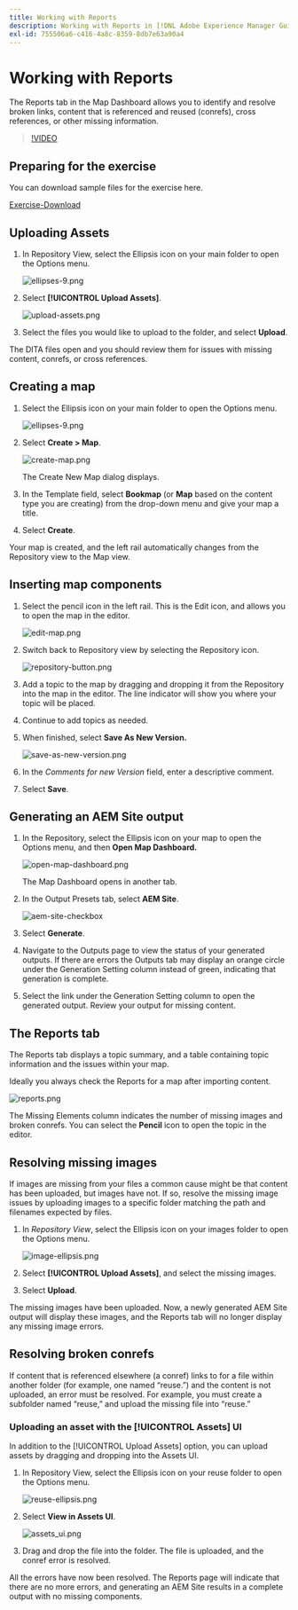 ```yaml
---
title: Working with Reports
description: Working with Reports in [!DNL Adobe Experience Manager Guides]
exl-id: 755506a6-c416-4a8c-8359-8db7e63a90a4
---
```

# Working with Reports

The Reports tab in the Map Dashboard allows you to identify and resolve broken links, content that is referenced and reused (conrefs), cross references, or other missing information. 

>[!VIDEO](https://video.tv.adobe.com/v/339039)

## Preparing for the exercise

You can download sample files for the exercise here.

[Exercise-Download](assets/exercises/working-with-reports.zip)

## Uploading Assets

1. In Repository View, select the Ellipsis icon on your main folder to open the Options menu.

    ![ellipses-9.png](images/ellipses-9.png)
 
2. Select **[!UICONTROL Upload Assets]**.

    ![upload-assets.png](images/upload-assets.png)
 
3. Select the files you would like to upload to the folder, and select **Upload**.
    
The DITA files open and you should review them for issues with missing content, conrefs, or cross references.

## Creating a map

1. Select the Ellipsis icon on your main folder to open the Options menu.

    ![ellipses-9.png](images/ellipses-9.png)
 
2. Select **Create > Map**.

    ![create-map.png](images/create-map.png)

    The Create New Map dialog displays.

3. In the Template field, select **Bookmap** (or **Map** based on the content type you are creating) from the drop-down menu and give your map a title.

4. Select **Create**.

Your map is created, and the left rail automatically changes from the Repository view to the Map view.

## Inserting map components

1. Select the pencil icon in the left rail.
This is the Edit icon, and allows you to open the map in the editor.

    ![edit-map.png](images/edit-map.png)

2. Switch back to Repository view by selecting the Repository icon.

    ![repository-button.png](images/repository-button.png)

3. Add a topic to the map by dragging and dropping it from the Repository into the map in the editor.
The line indicator will show you where your topic will be placed.

4. Continue to add topics as needed.

5. When finished, select **Save As New Version.**
 
    ![save-as-new-version.png](images/save-as-new-version.png)

6. In the *Comments for new Version* field, enter a descriptive comment.

7. Select **Save**. 

## Generating an AEM Site output

1. In the Repository, select the Ellipsis icon on your map to open the Options menu, and then **Open Map Dashboard.**

    ![open-map-dashboard.png](images/open-map-dashboard.png)

    The Map Dashboard opens in another tab.
2. In the Output Presets tab, select **AEM Site**.

    ![aem-site-checkbox](images/aem-site-checkbox.png)
 
3. Select **Generate**.

4. Navigate to the Outputs page to view the status of your generated outputs.
If there are errors the Outputs tab may display an orange circle under the Generation Setting column instead of green, indicating that generation is complete.

5. Select the link under the Generation Setting column to open the generated output.
Review your output for missing content.

## The Reports tab

The Reports tab displays a topic summary, and a table containing topic information and the issues within your map. 

Ideally you always check the Reports for a map after importing content.

![reports.png](images/reports.png)

The Missing Elements column indicates the number of missing images and broken conrefs. You can select the **Pencil** icon to open the topic in the editor.

## Resolving missing images

If images are missing from your files a common cause might be that content has been uploaded, but images have not. If so, resolve the missing image issues by uploading images to a specific folder matching the path and filenames expected by files.

1. In *Repository View*, select the Ellipsis icon on your images folder to open the Options menu.

    ![image-ellipsis.png](images/image-ellipsis.png)   
 
2. Select **[!UICONTROL Upload Assets]**, and select the missing images.

3. Select **Upload**.

The missing images have been uploaded. Now, a newly generated AEM Site output will display these images, and the Reports tab will no longer display any missing image errors.

## Resolving broken conrefs

If content that is referenced elsewhere (a conref) links to for a file within another folder (for example, one named “reuse.”) and the content is not uploaded, an error must be resolved. For example, you must create a subfolder named “reuse,” and upload the missing file into “reuse.”

### Uploading an asset with the [!UICONTROL Assets] UI

In addition to the [!UICONTROL Upload Assets] option, you can upload assets by dragging and dropping into the Assets UI.

1. In Repository View, select the Ellipsis icon on your reuse folder to open the Options menu.

    ![reuse-ellipsis.png](images/reuse-ellipsis.png)
 
2. Select **View in Assets UI**. 

    ![assets_ui.png](images/assets_ui.png)
 
3. Drag and drop the file into the folder.
The file is uploaded, and the conref error is resolved.

All the errors have now been resolved. The Reports page will indicate that there are no more errors, and generating an AEM Site results in a complete output with no missing components.
